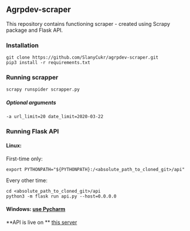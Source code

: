 ## Agrpdev-scraper
This repository contains functioning scraper - created using Scrapy package and Flask API.
### Installation
```shell
git clone https://github.com/SlanyCukr/agrpdev-scraper.git
pip3 install -r requirements.txt
```
### Running scrapper
```shell
scrapy runspider scrapper.py
```
##### Optional arguments  
```shell
-a url_limit=20 date_limit=2020-03-22
```
### Running Flask API
#### Linux:
First-time only:
```shell
export PYTHONPATH="${PYTHONPATH}:/<absolute_path_to_cloned_git>/api"
```
Every other time:
```shell
cd <absolute_path_to_cloned_git>/api
python3 -m flask run api.py --host=0.0.0.0
```
#### Windows: [use Pycharm](https://www.jetbrains.com/help/pycharm/creating-flask-project.html)

**API is live on ** [this server](http://slanycukr.hopto.org:5000/ "this server")
